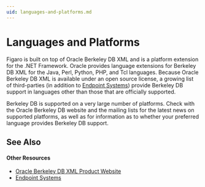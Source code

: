 ```yaml
---
uid: languages-and-platforms.md
---
```


# Languages and Platforms

Figaro is built on top of Oracle Berkeley DB XML and is a platform extension for the .NET Framework. Oracle provides language extensions for Berkeley DB XML for the Java, Perl, Python, PHP, and Tcl languages. Because Oracle Berkeley DB XML is available under an open source license, a growing list of third-parties (in addition to [Endpoint Systems](http://endpointsystems.com)) provide Berkeley DB support in languages other than those that are officially supported.

Berkeley DB is supported on a very large number of platforms. Check with the Oracle Berkeley DB website and the mailing lists for the latest news on supported platforms, as well as for information as to whether your preferred language provides Berkeley DB support.



## See Also


#### Other Resources
* [Oracle Berkeley DB XML Product Website](http://www.oracle.com/technology/documentation/berkeley-db/xml/index.html)
* [Endpoint Systems](http://endpointsystems.com)